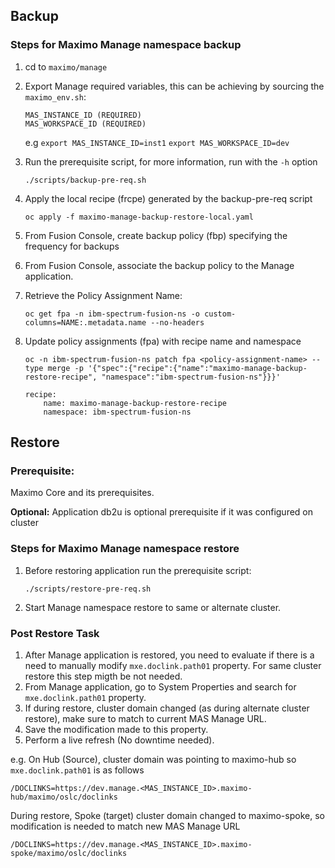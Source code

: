 Backup
----

### Steps for Maximo Manage namespace backup

1. cd to `maximo/manage`
2. Export Manage required variables, this can be achieving by sourcing the `maximo_env.sh`:
    ```
    MAS_INSTANCE_ID (REQUIRED)
    MAS_WORKSPACE_ID (REQUIRED)
    ```

    e.g
    `export MAS_INSTANCE_ID=inst1`
    `export MAS_WORKSPACE_ID=dev`


2. Run the prerequisite script, for more information, run with the `-h` option

    `./scripts/backup-pre-req.sh`

3. Apply the local recipe (frcpe) generated by the backup-pre-req script

    `oc apply -f maximo-manage-backup-restore-local.yaml`

4. From Fusion Console, create backup policy (fbp) specifying the frequency for backups
5. From Fusion Console, associate the backup policy to the Manage application. 
6. Retrieve the Policy Assignment Name:

    `oc get fpa -n ibm-spectrum-fusion-ns -o custom-columns=NAME:.metadata.name --no-headers`
7. Update policy assignments (fpa) with recipe name and namespace

    `oc -n ibm-spectrum-fusion-ns patch fpa <policy-assignment-name> --type merge -p '{"spec":{"recipe":{"name":"maximo-manage-backup-restore-recipe", "namespace":"ibm-spectrum-fusion-ns"}}}'`
    ```
    recipe:
        name: maximo-manage-backup-restore-recipe
        namespace: ibm-spectrum-fusion-ns
    ```

Restore
----
### Prerequisite: 
Maximo Core and its prerequisites.

**Optional:** Application db2u is optional prerequisite if it was configured on cluster

### Steps for Maximo Manage namespace restore
1. Before restoring application run the prerequisite script:

    `./scripts/restore-pre-req.sh`
2. Start Manage namespace restore to same or alternate cluster.

### Post Restore Task
1. After Manage application is restored, you need to evaluate if there is a need to manually modify `mxe.doclink.path01` property. For same cluster restore this step migth be not needed. 
2. From Manage application, go to System Properties and search for `mxe.doclink.path01` property. 
3. If during restore, cluster domain changed (as during alternate cluster restore), make sure to match to current MAS Manage URL. 
4. Save the modification made to this property. 
5. Perform a live refresh (No downtime needed).

e.g.
On Hub (Source), cluster domain was pointing to maximo-hub so `mxe.doclink.path01` is as follows
```
/DOCLINKS=https://dev.manage.<MAS_INSTANCE_ID>.maximo-hub/maximo/oslc/doclinks
```

During restore, Spoke (target) cluster domain changed to maximo-spoke, so modification is needed to match new MAS Manage URL
```
/DOCLINKS=https://dev.manage.<MAS_INSTANCE_ID>.maximo-spoke/maximo/oslc/doclinks
```